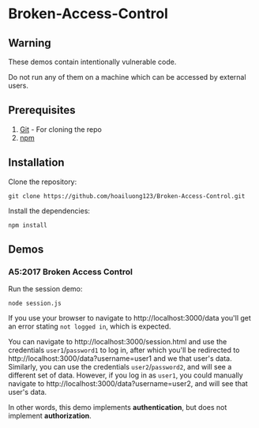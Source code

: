 # Broken-Access-Control

## Warning

These demos contain intentionally vulnerable code.

Do not run any of them on a machine which can be accessed by external users.

## Prerequisites
1. [Git](https://git-scm.com/) - For cloning the repo
2. [npm](https://www.npmjs.com/get-npm)

## Installation

Clone the repository:
```
git clone https://github.com/hoailuong123/Broken-Access-Control.git
```

Install the dependencies:
```
npm install
```

## Demos

### A5:2017 Broken Access Control

Run the session demo:
```
node session.js
```

If you use your browser to navigate to http://localhost:3000/data you'll get an error stating `not logged in`, which is 
expected.

You can navigate to http://localhost:3000/session.html and use the credentials `user1`/`password1` to log in, after
which you'll be redirected to http://localhost:3000/data?username=user1 and we that user's data. Similarly, you can use
the credentials `user2`/`password2`, and will see a different set of data. However, if you log in as `user1`, you could
manually navigate to http://localhost:3000/data?username=user2, and will see that user's data.

In other words, this demo implements **authentication**, but does not implement **authorization**.

